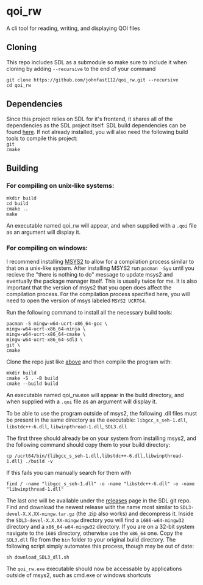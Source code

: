 # qoi_rw
A cli tool for reading, writing, and displaying QOI files

## Cloning
This repo includes SDL as a submodule so make sure to include it when cloning by adding `--recursive` to the end of your command
```
git clone https://github.com/johnfast112/qoi_rw.git --recursive
cd qoi_rw
```

## Dependencies
Since this project relies on SDL for it's frontend, it shares all of the dependencies as the SDL project itself. SDL build dependencies can be found [here](https://github.com/libsdl-org/SDL/blob/main/docs/README-linux.md). If not already installed, you will also need the following build tools to compile this project:  
`git`  
`cmake`  

## Building
### For compiling on unix-like systems:
```
mkdir build
cd build
cmake ..
make
```
An executable named qoi_rw will appear, and when supplied with a `.qoi` file as an argument will display it.

### For compiling on windows:
I recommend installing [MSYS2](https://www.msys2.org/) to allow for a compilation process similar to that on a unix-like system. After installing MSYS2 run `pacman -Syu` until you recieve the "there is nothing to do" message to update msys2 and eventually the package manager itself. This is usually twice for me. It is also important that the version of msys2 that you open does affect the compilation process. For the compilation process specified here, you will need to open the version of msys labeled `MSYS2 UCRT64`.
  
Run the following command to install all the necessary build tools:
```
pacman -S mingw-w64-ucrt-x86_64-gcc \
mingw-w64-ucrt-x86_64-ninja \
mingw-w64-ucrt-x86_64-cmake \
mingw-w64-ucrt-x86_64-sdl3 \
git \
cmake
```
Clone the repo just like [above](#cloning) and then compile the program with:
```
mkdir build
cmake -S . -B build
cmake --build build
```
An executable named qoi_rw.exe will appear in the build directory, and when supplied with a `.qoi` file as an argument will display it.  
  
To be able to use the program outside of msys2, the following .dll files must be present in the same directory as the executable: `libgcc_s_seh-1.dll`, `libstdc++-6.dll`, `libwinpthread-1.dll`, `SDL3.dll`  
  
The first three should already be on your system from installing msys2, and the following command should copy them to your build directory:
```
cp /ucrt64/bin/{libgcc_s_seh-1.dll,libstdc++-6.dll,libwinpthread-1.dll} ./build -v
```
If this fails you can manually search for them with
```
find / -name "libgcc_s_seh-1.dll" -o -name "libstdc++-6.dll" -o -name "libwinpthread-1.dll"
```

The last one will be available under the [releases](https://github.com/libsdl-org/SDL/releases) page in the SDL git repo. Find and download the newest release with the name most similar to `SDL3-devel-X.X.XX-mingw.tar.gz` (the .zip also works) and decompress it. Inside the `SDL3-devel-X.X.XX-mingw` directory you will find a `i686-w64-mingw32` directory and a `x86_64-w64-mingw32` directory. If you are on a 32-bit system navigate to the `i686` directory, otherwise use the `x86_64` one. Copy the `SDL3.dll` file from the `bin` folder to your original build directory. The following script simply automates this process, though may be out of date:
```
sh download_SDL3_dll.sh
```
  
The `qoi_rw.exe` executable should now be accessable by applications outside of msys2, such as cmd.exe or windows shortcuts
